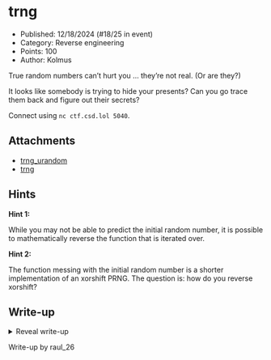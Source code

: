# trng

- Published: 12/18/2024 (#18/25 in event)
- Category: Reverse engineering
- Points: 100
- Author: Kolmus

True random numbers can’t hurt you … they’re not real. (Or are they?)

It looks like somebody is trying to hide your presents? Can you go trace them back and figure out their secrets?

Connect using `nc ctf.csd.lol 5040`.

## Attachments

- [trng_urandom](https://files.vipin.xyz/api/public/dl/cahks1Bo/Day%2018%20-%20trng/trng_urandom)
- [trng](https://files.vipin.xyz/api/public/dl/60C6MyXD/Day%2018%20-%20trng/trng)

## Hints

**Hint 1:**

While you may not be able to predict the initial random number, it is possible to mathematically reverse the function
that is iterated over.

**Hint 2:**

The function messing with the initial random number is a shorter implementation of an xorshift PRNG. The question is:
how do you reverse xorshift?

## Write-up

<details>
<summary>Reveal write-up</summary>

First, I opened the binary in binary ninja and saw the main function:

![Main function disassembly](./day_18_info_1.png)

And this additional function:

![Function `sub_1249` disassembly](./day_18_info_2.png)

Basically, this program encodes a random number by iterating 1,000,000 times over it and applying the `sub_1249()`
function. To get the flag, it is needed to "guess" the random number before this encoding process. To reverse the
encoding, I used [this article](https://tobtu.com/blog/2023/3/breaking-xor-shift-prng/), which explains how to break xor
shift. Let's take the example from the article:

```
y = x ^ (x >> 3)
```

y is known, and x needs to be found. Let's say y and x are both 8 bits and represent each bit as a letter:

```
y = ijklmnop

x = abcdefgh
```

From `y = x ^ (x >> 3)` it can be said that:

```
(eq1)

abcdefgh  ^
000abcde
--------
ijklmnop
```

It can be seen that `ijk=abc` since `a^0=a`, so just by looking at y the first 3 bits of x are known. In the article,
there are more details on how they found the following formula:

```
x = y ^ (y >> 3) ^ (y >> 6)
```

But basically it states that (remember the x and y notations):

```
(eq2)

abclmnop  ^
000abclm  ^
000000ab
--------
abcdefgh
```

Alright, the first 3 bits make sense, what about the rest, why is this true? Well, looking at (eq1) `l=a^d` and we want
to get `d`, which is the initial bit of x (we are looking for x remember?) so by doing `l^a` we get `d`. For `m` `n` the
similar logic is applied. Finally, for the last two bits it is known that `o=g^d` and `l=a^d`, thus from (eq2) we have
`g^d^a^d^a` which is exactly `g` (similar logic is for the last bit). In the article, there is also a more general
formula:

```c++
x = y;
for (i = 1; i * shift < bitSize; i++)
  x ^= y >> (i * shift);
```

This is the most important part. In this case the bitSize is 64 so to reverse the encoding I did:

```python

import numpy as np

def reverse_sub_1249(data_4010):

     a = data_4010 ^ (data_4010 >> 9) ^ (data_4010 >> 18) ^ (data_4010 >> 27) ^ (data_4010 >> 36) ^ (data_4010 >> 45) ^ (data_4010 >> 54) ^ (data_4010 >> 63)
     z = a  ^ (a << 7) ^ (a << 14) ^ (a << 21) ^ (a << 28) ^ (a << 35)  ^ (a << 42)  ^ (a << 49)  ^ (a << 56)  ^ (a << 63)
     return z



data_4010 = np.uint64(0xe415efccd9f117c4)

for i in range(0,1000000):
    data_4010 = reverse_sub_1249(data_4010)
print(f"Recovered x: {data_4010:#016x}")
```

Basically, I just applied the general formula and did the calculations in the opposite order. The numpy function just
bounds the variable `data_4010` to not exceed 64 bits. Then I just connected to the server, used the encoded hex values
printed as input for my program, and got the secret number.

Flag: `csd{M47H_15nT_7H4t_5cARY_N0w_15_I7?}`

</details>

Write-up by raul_26
